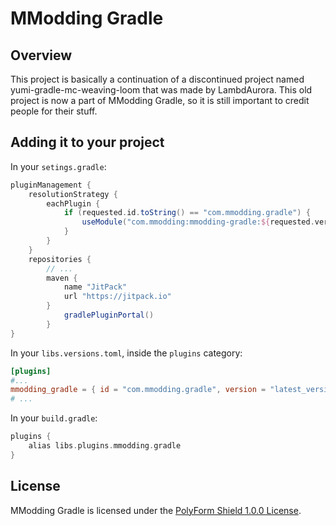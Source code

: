 # MModding Gradle

## Overview

This project is basically a continuation of a discontinued project named yumi-gradle-mc-weaving-loom that was made by
LambdAurora. This old project is now a part of MModding Gradle, so it is still important to credit people for
their stuff.

## Adding it to your project

In your `setings.gradle`:

```groovy
pluginManagement {
	resolutionStrategy {
		eachPlugin {
			if (requested.id.toString() == "com.mmodding.gradle") {
				useModule("com.mmodding:mmodding-gradle:${requested.version}")
			}
		}
	}
	repositories {
		// ...
		maven {
			name "JitPack"
			url "https://jitpack.io"
		}
        	gradlePluginPortal()
    	}
}
```

In your `libs.versions.toml`, inside the `plugins` category:

```toml
[plugins]
#...
mmodding_gradle = { id = "com.mmodding.gradle", version = "latest_version_avalaible" }
# ...
```

In your `build.gradle`:

```groovy
plugins {
    alias libs.plugins.mmodding.gradle
}
```

## License

MModding Gradle is licensed under the [PolyForm Shield 1.0.0 License](LICENSE.md).
